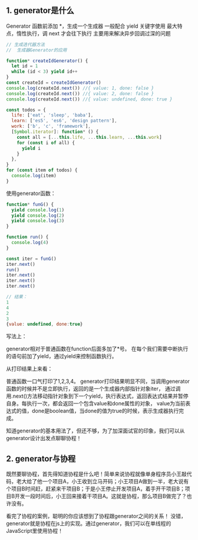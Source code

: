 ## 1. generator是什么
Generator
函数前添加 *，生成一个生成器
一般配合 yield 关键字使用
最大特点，惰性执行，调 next 才会往下执行
主要用来解决异步回调过深的问题

```js
// 生成迭代器方法
//  生成器Generator的应用

function* createIdGenerator() {
  let id = 1
  while (id < 3) yield id++
}
const createId = createIdGenerator()
console.log(createId.next()) //{ value: 1, done: false }
console.log(createId.next()) //{ value: 2, done: false }
console.log(createId.next()) //{ value: undefined, done: true }

const todos = {
  life: ['eat', 'sleep', 'baba'],
  learn: ['es5', 'es6', 'design pattern'],
  work: ['b', 'c', 'framework'],
  [Symbol.iterator]: function* () {
    const all = [...this.life, ...this.learn, ...this.work]
    for (const i of all) {
      yield i
    }
  },
}
for (const item of todos) {
  console.log(item)
}
```

使用generator函数：
```js
function* funG() {
  yield console.log(1)
  yield console.log(2)
  yield console.log(3)
}

function run() {
  console.log(4)
}

const iter = funG()
iter.next()
run()
iter.next()
iter.next()
iter.next()

// 结果：
1
4
2
3
{value: undefined, done:true}
```

写法上：

generator相对于普通函数在function后面多加了*号。
在每个我们需要中断执行的语句前加了yield，通过yield来控制函数执行。

从打印结果上来看：

普通函数一口气打印了1,2,3,4。
generator打印结果明显不同，当调用generator函数的时候并不是立即执行，返回的是一个生成器内部指针对象iter，
通过调用.next()方法移动指针对象到下一个yield，执行表达式，返回表达式结果并暂停自身。每执行一次，都会返回一个包含value和done属性的对象，
value为当前表达式的值，done是boolean值，当done的值为true的时候，表示生成器执行完成。

知道generator的基本用法了，但还不够，为了加深面试官的印象，我们可以从generator设计出发点聊聊协程！

## 2. generator与协程
既然要聊协程，首先得知道协程是什么吧！​
简单来说协程就像单身程序员小王敲代码，老大给了他一个项目A，小王收到立马开码；​
小王项目A做到一半，老大说有个项目B时间赶，赶紧来干项目B；​
于是小王停止开发项目A，着手开干项目B；​
项目B开发一段时间后，小王回来接着干项目A。​
这就是协程，那么项目B做完了？也许没有。

看完了协程的案例，聪明的你应该想到了协程跟generator之间的关系！
没错，generator就是协程在js上的实现。通过generator，我们可以在单线程的JavaScript里使用协程！